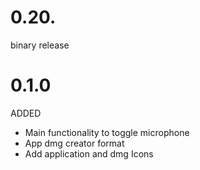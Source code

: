 # 0.20.

binary release

# 0.1.0

ADDED
* Main functionality to toggle microphone
* App dmg creator format
* Add application and dmg Icons
